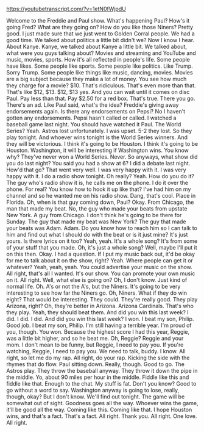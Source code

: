 https://youtubetranscript.com/?v=1etN0fWjpdU

 Welcome to the Freddie and Paul show. What's happening Paul? How's it going Fred? What are they going on? How do you like those Niners? Pretty good. I just made sure that we just went to Golden Corral people. We had a good time. We talked about politics a little bit didn't we? Now I know I hear. About Kanye. Kanye, we talked about Kanye a little bit. We talked about, what were you guys talking about? Movies and streaming and YouTube and music, movies, sports. How it's all reflected in people's life. Some people have likes. Some people like sports. Some people like politics. Like Trump. Sorry Trump. Some people like things like music, dancing, movies. Movies are a big subject because they make a lot of money. You see how much they charge for a movie? $10. That's ridiculous. That's even more than that. That's like $12, $13. $12, $13 yes. And you can wait until it comes on disc Paul. Pay less than that. Pay $2.50 for a red box. That's true. There you go. There's an ad. Like Paul said, what's the idea? Freddie's giving away endorsements again. Is there any endorsements on Pepsi? No I haven't gotten any endorsements. Pepsi hasn't called or called. I watched a baseball game last night. You should have watched it Paul. The World Series? Yeah. Astros lost unfortunately. I was upset. 5-2 they lost. So they play tonight. And whoever wins tonight is the World Series winners. And they will be victorious. I think it's going to be Houston. I think it's going to be Houston. Washington, it will be interesting if Washington wins. You know why? They've never won a World Series. Never. So anyways, what show did you do last night? You said you had a show at 6? I did a debate last night. How'd that go? That went very well. I was very happy with it. I was very happy with it. I do a radio show tonight. Oh really? Yeah. How do you do it? The guy who's radio show it is, he calls me on the phone. I do it over the phone. For real? You know how to hook it up like that? I've had him on my channel and so he wanted me on his radio show. Dang, that's cool. Place in Florida. Oh, when is that guy coming down, Paul? Okay. From Chicago, the man that made my beat. No, the guy who made your beats from upstate New York. A guy from Chicago. I don't think he's going to be there for Sunday. The guy that made my beat was New York? The guy that made your beats was Adam. Adam. Do you know how to reach him so I can talk to him and find out what I should do with the beat or is it just mine? It's just yours. Is there lyrics on it too? Yeah, yeah. It's a whole song? It's from some of your stuff that you made. Oh, it's just a whole song? Well, maybe I'll put it on this then. Okay. I had a question. If I put my music back out, it'd be okay for me to talk about it on the show, right? Yeah. Where people can get it or whatever? Yeah, yeah, yeah. You could advertise your music on the show. All right, that's all I wanted. It's our show. You can promote your own music on it. All right. Well, what else is going on? Oh, I don't know. Just kind of normal life. Oh. A's or not the A's, but the Niners. It's going to be very interesting to see how far the Niners go. Oh, Niners. What if they do win eight? That would be interesting. They could. They're really good. They play Arizona, right? Oh, they're better in Arizona. Arizona Cardinals. That's who they play. Yeah, they should beat them. And did you win this last week? I did. I did. I did. And did you win this last week? I won. I beat my son, Philip. Good job. I beat my son, Philip. I'm still having a terrible year. I'm proud of you, though. You won. Because the highest score I had this year, Reggie, was a little bit higher, and so he beat me. Oh, Reggie? Reggie and your mom. I don't mean to be funny, but Reggie, I need to pay you. If you're watching, Reggie, I need to pay you. We need to talk, buddy. I know. All right, so let me do my rap. All right, do your rap. Kicking the side with the rhymes that do flow. Paul sitting down. Really, though. Good to go. The Astros play. They throw the baseball anyway. They throw it down the pipe in the middle. Yo, about 90 miles per hour in the middle. Fiddle like this and fiddle like that. Enough to the chat. My stuff is fat. Don't you know? Good to go without a word to say. Washington anyway is going to lose, really, though, okay? But I don't know. We'll find out tonight. The game will be somewhat out of sight. Goodness goes all the way. Whoever wins the game, it'll be good all the way. Coming like this. Coming like that. I hope Houston wins, and that's a fact. That's a fact. All right. Thank you. All right. One love. All right.